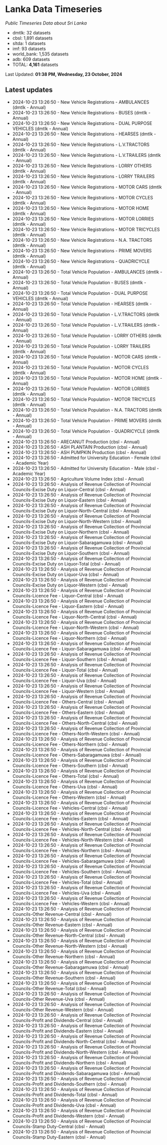 # Lanka Data Timeseries
*Public Timeseries Data about Sri Lanka*

* dmtlk: 32 datasets
* cbsl: 1,891 datasets
* sltda: 1 datasets
* imf: 93 datasets
* world_bank: 1,535 datasets
* adb: 609 datasets
* TOTAL: **4,161** datasets

Last Updated: **01:38 PM, Wednesday, 23 October, 2024**

## Latest updates

* 2024-10-23 13:26:50 - New Vehicle Registrations - AMBULANCES (dmtlk - Annual)
* 2024-10-23 13:26:50 - New Vehicle Registrations - BUSES (dmtlk - Annual)
* 2024-10-23 13:26:50 - New Vehicle Registrations - DUAL PURPOSE VEHICLES (dmtlk - Annual)
* 2024-10-23 13:26:50 - New Vehicle Registrations - HEARSES (dmtlk - Annual)
* 2024-10-23 13:26:50 - New Vehicle Registrations - L.V.TRACTORS (dmtlk - Annual)
* 2024-10-23 13:26:50 - New Vehicle Registrations - L.V.TRAILERS (dmtlk - Annual)
* 2024-10-23 13:26:50 - New Vehicle Registrations - LORRY OTHERS (dmtlk - Annual)
* 2024-10-23 13:26:50 - New Vehicle Registrations - LORRY TRAILERS (dmtlk - Annual)
* 2024-10-23 13:26:50 - New Vehicle Registrations - MOTOR CARS (dmtlk - Annual)
* 2024-10-23 13:26:50 - New Vehicle Registrations - MOTOR CYCLES (dmtlk - Annual)
* 2024-10-23 13:26:50 - New Vehicle Registrations - MOTOR HOME (dmtlk - Annual)
* 2024-10-23 13:26:50 - New Vehicle Registrations - MOTOR LORRIES (dmtlk - Annual)
* 2024-10-23 13:26:50 - New Vehicle Registrations - MOTOR TRICYCLES (dmtlk - Annual)
* 2024-10-23 13:26:50 - New Vehicle Registrations - N.A. TRACTORS (dmtlk - Annual)
* 2024-10-23 13:26:50 - New Vehicle Registrations - PRIME MOVERS (dmtlk - Annual)
* 2024-10-23 13:26:50 - New Vehicle Registrations - QUADRICYCLE (dmtlk - Annual)
* 2024-10-23 13:26:50 - Total Vehicle Population - AMBULANCES (dmtlk - Annual)
* 2024-10-23 13:26:50 - Total Vehicle Population - BUSES (dmtlk - Annual)
* 2024-10-23 13:26:50 - Total Vehicle Population - DUAL PURPOSE VEHICLES (dmtlk - Annual)
* 2024-10-23 13:26:50 - Total Vehicle Population - HEARSES (dmtlk - Annual)
* 2024-10-23 13:26:50 - Total Vehicle Population - L.V.TRACTORS (dmtlk - Annual)
* 2024-10-23 13:26:50 - Total Vehicle Population - L.V.TRAILERS (dmtlk - Annual)
* 2024-10-23 13:26:50 - Total Vehicle Population - LORRY OTHERS (dmtlk - Annual)
* 2024-10-23 13:26:50 - Total Vehicle Population - LORRY TRAILERS (dmtlk - Annual)
* 2024-10-23 13:26:50 - Total Vehicle Population - MOTOR CARS (dmtlk - Annual)
* 2024-10-23 13:26:50 - Total Vehicle Population - MOTOR CYCLES (dmtlk - Annual)
* 2024-10-23 13:26:50 - Total Vehicle Population - MOTOR HOME (dmtlk - Annual)
* 2024-10-23 13:26:50 - Total Vehicle Population - MOTOR LORRIES (dmtlk - Annual)
* 2024-10-23 13:26:50 - Total Vehicle Population - MOTOR TRICYCLES (dmtlk - Annual)
* 2024-10-23 13:26:50 - Total Vehicle Population - N.A. TRACTORS (dmtlk - Annual)
* 2024-10-23 13:26:50 - Total Vehicle Population - PRIME MOVERS (dmtlk - Annual)
* 2024-10-23 13:26:50 - Total Vehicle Population - QUADRICYCLE (dmtlk - Annual)
* 2024-10-23 13:26:50 - ARECANUT Production (cbsl - Annual)
* 2024-10-23 13:26:50 - ASH PLANTAIN Production (cbsl - Annual)
* 2024-10-23 13:26:50 - ASH PUMPKIN Production (cbsl - Annual)
* 2024-10-23 13:26:50 - Admitted for University Education - Female (cbsl - Academic Year)
* 2024-10-23 13:26:50 - Admitted for University Education - Male (cbsl - Academic Year)
* 2024-10-23 13:26:50 - Agriculture Volume Index (cbsl - Annual)
* 2024-10-23 13:26:50 - Analysis of Revenue Collection of Provincial Councils-Excise Duty on Liquor-Central (cbsl - Annual)
* 2024-10-23 13:26:50 - Analysis of Revenue Collection of Provincial Councils-Excise Duty on Liquor-Eastern (cbsl - Annual)
* 2024-10-23 13:26:50 - Analysis of Revenue Collection of Provincial Councils-Excise Duty on Liquor-North-Central (cbsl - Annual)
* 2024-10-23 13:26:50 - Analysis of Revenue Collection of Provincial Councils-Excise Duty on Liquor-North-Western (cbsl - Annual)
* 2024-10-23 13:26:50 - Analysis of Revenue Collection of Provincial Councils-Excise Duty on Liquor-Northern (cbsl - Annual)
* 2024-10-23 13:26:50 - Analysis of Revenue Collection of Provincial Councils-Excise Duty on Liquor-Sabaragamuwa (cbsl - Annual)
* 2024-10-23 13:26:50 - Analysis of Revenue Collection of Provincial Councils-Excise Duty on Liquor-Southern (cbsl - Annual)
* 2024-10-23 13:26:50 - Analysis of Revenue Collection of Provincial Councils-Excise Duty on Liquor-Total (cbsl - Annual)
* 2024-10-23 13:26:50 - Analysis of Revenue Collection of Provincial Councils-Excise Duty on Liquor-Uva (cbsl - Annual)
* 2024-10-23 13:26:50 - Analysis of Revenue Collection of Provincial Councils-Excise Duty on Liquor-Western (cbsl - Annual)
* 2024-10-23 13:26:50 - Analysis of Revenue Collection of Provincial Councils-Licence Fee - Liquor-Central (cbsl - Annual)
* 2024-10-23 13:26:50 - Analysis of Revenue Collection of Provincial Councils-Licence Fee - Liquor-Eastern (cbsl - Annual)
* 2024-10-23 13:26:50 - Analysis of Revenue Collection of Provincial Councils-Licence Fee - Liquor-North-Central (cbsl - Annual)
* 2024-10-23 13:26:50 - Analysis of Revenue Collection of Provincial Councils-Licence Fee - Liquor-North-Western (cbsl - Annual)
* 2024-10-23 13:26:50 - Analysis of Revenue Collection of Provincial Councils-Licence Fee - Liquor-Northern (cbsl - Annual)
* 2024-10-23 13:26:50 - Analysis of Revenue Collection of Provincial Councils-Licence Fee - Liquor-Sabaragamuwa (cbsl - Annual)
* 2024-10-23 13:26:50 - Analysis of Revenue Collection of Provincial Councils-Licence Fee - Liquor-Southern (cbsl - Annual)
* 2024-10-23 13:26:50 - Analysis of Revenue Collection of Provincial Councils-Licence Fee - Liquor-Total (cbsl - Annual)
* 2024-10-23 13:26:50 - Analysis of Revenue Collection of Provincial Councils-Licence Fee - Liquor-Uva (cbsl - Annual)
* 2024-10-23 13:26:50 - Analysis of Revenue Collection of Provincial Councils-Licence Fee - Liquor-Western (cbsl - Annual)
* 2024-10-23 13:26:50 - Analysis of Revenue Collection of Provincial Councils-Licence Fee - Others-Central (cbsl - Annual)
* 2024-10-23 13:26:50 - Analysis of Revenue Collection of Provincial Councils-Licence Fee - Others-Eastern (cbsl - Annual)
* 2024-10-23 13:26:50 - Analysis of Revenue Collection of Provincial Councils-Licence Fee - Others-North-Central (cbsl - Annual)
* 2024-10-23 13:26:50 - Analysis of Revenue Collection of Provincial Councils-Licence Fee - Others-North-Western (cbsl - Annual)
* 2024-10-23 13:26:50 - Analysis of Revenue Collection of Provincial Councils-Licence Fee - Others-Northern (cbsl - Annual)
* 2024-10-23 13:26:50 - Analysis of Revenue Collection of Provincial Councils-Licence Fee - Others-Sabaragamuwa (cbsl - Annual)
* 2024-10-23 13:26:50 - Analysis of Revenue Collection of Provincial Councils-Licence Fee - Others-Southern (cbsl - Annual)
* 2024-10-23 13:26:50 - Analysis of Revenue Collection of Provincial Councils-Licence Fee - Others-Total (cbsl - Annual)
* 2024-10-23 13:26:50 - Analysis of Revenue Collection of Provincial Councils-Licence Fee - Others-Uva (cbsl - Annual)
* 2024-10-23 13:26:50 - Analysis of Revenue Collection of Provincial Councils-Licence Fee - Others-Western (cbsl - Annual)
* 2024-10-23 13:26:50 - Analysis of Revenue Collection of Provincial Councils-Licence Fee - Vehicles-Central (cbsl - Annual)
* 2024-10-23 13:26:50 - Analysis of Revenue Collection of Provincial Councils-Licence Fee - Vehicles-Eastern (cbsl - Annual)
* 2024-10-23 13:26:50 - Analysis of Revenue Collection of Provincial Councils-Licence Fee - Vehicles-North-Central (cbsl - Annual)
* 2024-10-23 13:26:50 - Analysis of Revenue Collection of Provincial Councils-Licence Fee - Vehicles-North-Western (cbsl - Annual)
* 2024-10-23 13:26:50 - Analysis of Revenue Collection of Provincial Councils-Licence Fee - Vehicles-Northern (cbsl - Annual)
* 2024-10-23 13:26:50 - Analysis of Revenue Collection of Provincial Councils-Licence Fee - Vehicles-Sabaragamuwa (cbsl - Annual)
* 2024-10-23 13:26:50 - Analysis of Revenue Collection of Provincial Councils-Licence Fee - Vehicles-Southern (cbsl - Annual)
* 2024-10-23 13:26:50 - Analysis of Revenue Collection of Provincial Councils-Licence Fee - Vehicles-Total (cbsl - Annual)
* 2024-10-23 13:26:50 - Analysis of Revenue Collection of Provincial Councils-Licence Fee - Vehicles-Uva (cbsl - Annual)
* 2024-10-23 13:26:50 - Analysis of Revenue Collection of Provincial Councils-Licence Fee - Vehicles-Western (cbsl - Annual)
* 2024-10-23 13:26:50 - Analysis of Revenue Collection of Provincial Councils-Other Revenue-Central (cbsl - Annual)
* 2024-10-23 13:26:50 - Analysis of Revenue Collection of Provincial Councils-Other Revenue-Eastern (cbsl - Annual)
* 2024-10-23 13:26:50 - Analysis of Revenue Collection of Provincial Councils-Other Revenue-North-Central (cbsl - Annual)
* 2024-10-23 13:26:50 - Analysis of Revenue Collection of Provincial Councils-Other Revenue-North-Western (cbsl - Annual)
* 2024-10-23 13:26:50 - Analysis of Revenue Collection of Provincial Councils-Other Revenue-Northern (cbsl - Annual)
* 2024-10-23 13:26:50 - Analysis of Revenue Collection of Provincial Councils-Other Revenue-Sabaragamuwa (cbsl - Annual)
* 2024-10-23 13:26:50 - Analysis of Revenue Collection of Provincial Councils-Other Revenue-Southern (cbsl - Annual)
* 2024-10-23 13:26:50 - Analysis of Revenue Collection of Provincial Councils-Other Revenue-Total (cbsl - Annual)
* 2024-10-23 13:26:50 - Analysis of Revenue Collection of Provincial Councils-Other Revenue-Uva (cbsl - Annual)
* 2024-10-23 13:26:50 - Analysis of Revenue Collection of Provincial Councils-Other Revenue-Western (cbsl - Annual)
* 2024-10-23 13:26:50 - Analysis of Revenue Collection of Provincial Councils-Profit and Dividends-Central (cbsl - Annual)
* 2024-10-23 13:26:50 - Analysis of Revenue Collection of Provincial Councils-Profit and Dividends-Eastern (cbsl - Annual)
* 2024-10-23 13:26:50 - Analysis of Revenue Collection of Provincial Councils-Profit and Dividends-North-Central (cbsl - Annual)
* 2024-10-23 13:26:50 - Analysis of Revenue Collection of Provincial Councils-Profit and Dividends-North-Western (cbsl - Annual)
* 2024-10-23 13:26:50 - Analysis of Revenue Collection of Provincial Councils-Profit and Dividends-Northern (cbsl - Annual)
* 2024-10-23 13:26:50 - Analysis of Revenue Collection of Provincial Councils-Profit and Dividends-Sabaragamuwa (cbsl - Annual)
* 2024-10-23 13:26:50 - Analysis of Revenue Collection of Provincial Councils-Profit and Dividends-Southern (cbsl - Annual)
* 2024-10-23 13:26:50 - Analysis of Revenue Collection of Provincial Councils-Profit and Dividends-Total (cbsl - Annual)
* 2024-10-23 13:26:50 - Analysis of Revenue Collection of Provincial Councils-Profit and Dividends-Uva (cbsl - Annual)
* 2024-10-23 13:26:50 - Analysis of Revenue Collection of Provincial Councils-Profit and Dividends-Western (cbsl - Annual)
* 2024-10-23 13:26:50 - Analysis of Revenue Collection of Provincial Councils-Stamp Duty-Central (cbsl - Annual)
* 2024-10-23 13:26:50 - Analysis of Revenue Collection of Provincial Councils-Stamp Duty-Eastern (cbsl - Annual)